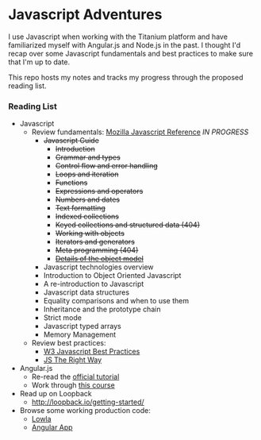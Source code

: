 # Javascript Adventures

I use Javascript when working with the Titanium platform and have familiarized myself with Angular.js and Node.js in the past. I thought I'd recap over some Javascript fundamentals and best practices to make sure that I'm up to date.

This repo hosts my notes and tracks my progress through the proposed reading list.

### Reading List

- Javascript
	- Review fundamentals: [Mozilla Javascript Reference](https://developer.mozilla.org/en-US/docs/Web/JavaScript/Reference) _IN PROGRESS_
		- <strike>Javascript Guide</strike>
			- <strike>Introduction</strike>
			- <strike>Grammar and types</strike>
			- <strike>Control flow and error handling</strike>
			- <strike>Loops and iteration</strike>
			- <strike>Functions</strike>
			- <strike>Expressions and operators</strike>
			- <strike>Numbers and dates</strike>
			- <strike>Text formatting</strike>
			- <strike>Indexed collections</strike>
			- <strike>Keyed collections and structured data (404)</strike>
			- <strike>Working with objects</strike>
			- <strike>Iterators and generators</strike>
			- <strike>Meta programming (404)</strike>
			- <strike>[Details of the object model](https://developer.mozilla.org/en-US/docs/Web/JavaScript/Guide/Details_of_the_Object_Model)</strike>
		- Javascript technologies overview
		- Introduction to Object Oriented Javascript
		- A re-introduction to Javascript
		- Javascript data structures
		- Equality comparisons and when to use them
		- Inheritance and the prototype chain
		- Strict mode
		- Javascript typed arrays
		- Memory Management
	- Review best practices:
		- [W3 Javascript Best Practices](http://www.w3.org/wiki/JavaScript_best_practices)
		- [JS The Right Way](https://github.com/braziljs/js-the-right-way/)
- Angular.js
	- Re-read the [official tutorial](https://docs.angularjs.org/tutorial)
	- Work through [this course](http://campus.codeschool.com/courses/shaping-up-with-angular-js/intro)
- Read up on Loopback
	- http://loopback.io/getting-started/
- Browse some working production code:
	- [Lowla](https://github.com/lowla/lowladb-node)
	- [Angular App](https://github.com/angular-app/angular-app)
